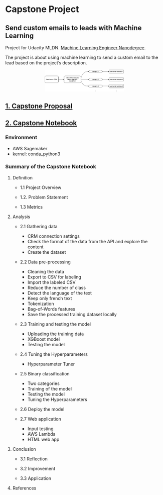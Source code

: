 # Capstone Project
## Send custom emails to leads with Machine Learning

Project for Udacity MLDN. [Machine Learning Engineer Nanodegree](https://www.udacity.com/course/machine-learning-engineer-nanodegree--nd009t).

The project is about using machine learning to send a custom email to the lead based on the project’s description.

<p align="center">
  <img src="./img/workflow-overview.png" width="50%">
</p>

## [1. Capstone Proposal](https://github.com/suryasanchez/machine-learning-engineer-nanodegree/tree/master/P3-capstone-project/Capstone-Proposal.pdf)

## [2. Capstone Notebook](https://github.com/suryasanchez/machine-learning-engineer-nanodegree/tree/master/P3-capstone-project/Capstone-Notebook.ipynb)

### Environment

* AWS Sagemaker
* kernel: conda_python3

### Summary of the Capstone Notebook

1. Definition

	* 1.1 Project Overview

	* 1.2. Problem Statement

	* 1.3 Metrics

2. Analysis

	* 2.1 Gathering data
		* CRM connection settings
		* Check the format of the data from the API and explore the content
		* Create the dataset

	* 2.2 Data pre-processing
		* Cleaning the data
		* Export to CSV for labeling
		* Import the labeled CSV
		* Reduce the number of class
		* Detect the language of the text
		* Keep only french text
		* Tokenization
		* Bag-of-Words features
		* Save the processed training dataset locally

	* 2.3 Training and testing the model
		* Uploading the training data
		* XGBoost model
		* Testing the model

	* 2.4 Tuning the Hyperparameters
		* Hyperparameter Tuner

	* 2.5 Binary classification
		* Two categories
		* Training of the model
		* Testing the model
		* Tuning the Hyperparameters

	* 2.6 Deploy the model

	* 2.7 Web application
		* Input testing
		* AWS Lambda
		* HTML web app


3. Conclusion

	* 3.1 Reflection

	* 3.2 Improvement

	* 3.3 Application

4. References